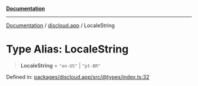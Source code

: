 [**Documentation**](../../README.md)

***

[Documentation](../../packages.md) / [discloud.app](../README.md) / LocaleString

# Type Alias: LocaleString

> **LocaleString** = `"en-US"` \| `"pt-BR"`

Defined in: [packages/discloud.app/src/@types/index.ts:32](https://github.com/discloud/discloud.app/blob/ff86a7704bdfa4b9011141068419f0a48ab50b8b/packages/discloud.app/src/@types/index.ts#L32)
